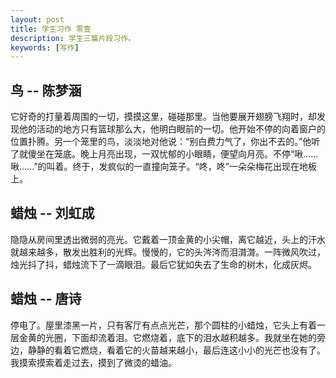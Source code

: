 ```yaml
---
layout: post
title: 学生习作 零壹
description: 学生三篇片段习作。
keywords: [写作]
---
```

## 鸟 -- 陈梦涵
它好奇的打量着周围的一切，摸摸这里，碰碰那里。当他要展开翅膀飞翔时，却发现他的活动的地方只有篮球那么大，他明白眼前的一切。他开始不停的向着窗户的位置扑腾。另一个笼里的鸟，淡淡地对他说：“别白费力气了，你出不去的。”他听了就傻坐在笼底。晚上月亮出现，一双忧郁的小眼睛，便望向月亮。不停“啾……啾……”的叫着。终于，发疯似的一直撞向笼子。“咚，咚”一朵朵梅花出现在地板上。

## 蜡烛 -- 刘虹成
隐隐从房间里透出微弱的亮光。它戴着一顶金黄的小尖帽，离它越近，头上的汗水就越来越多，散发出胜利的光辉。慢慢的，它的头涔涔而泪潸潸。一阵微风吹过，烛光抖了抖，蜡烛流下了一滴眼泪。最后它犹如失去了生命的树木，化成灰烬。

## 蜡烛 -- 唐诗
停电了。屋里漆黑一片，只有客厅有点点光芒，那个圆柱的小蜡烛，它头上有着一层金黄的光圈，下面却流着泪。它燃烧着，底下的泪水越积越多。我就坐在她的旁边，静静的看着它燃烧，看着它的火苗越来越小，最后连这小小的光芒也没有了。我摸索摸索着走过去，摸到了微烫的蜡油。
